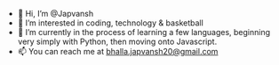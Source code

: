 - 👋 Hi, I’m @Japvansh
- 👀 I’m interested in coding, technology & basketball
- 🌱 I’m currently in the process of learning a few languages, beginning very simply with Python, then moving onto Javascript.
- 📫 You can reach me at bhalla.japvansh20@gmail.com
